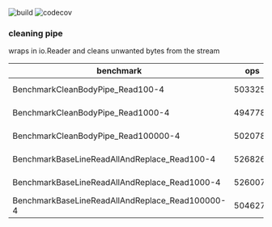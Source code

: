 ![build](https://github.com/LuckyLukas/cleaningpipe/workflows/build/badge.svg?branch=master)
![codecov](https://codecov.io/gh/LuckyLukas/cleaningpipe/branch/master/graph/badge.svg)
### cleaning pipe

wraps in io.Reader and cleans unwanted bytes from the stream

| benchmark        | ops           | ns/op  |
| ------------- |-------------| -----|
| BenchmarkCleanBodyPipe_Read100-4      |                   5033256      |         229 ns/op  |           544 B/op          2 allocs/op|
|BenchmarkCleanBodyPipe_Read1000-4                 |       4947784         |      229 ns/op       |      544 B/op     |     2 allocs/op|
|BenchmarkCleanBodyPipe_Read100000-4               |       5020784        |       238 ns/op       |      547 B/op     |     2 allocs/op|
|BenchmarkBaseLineReadAllAndReplace_Read100-4      |       5268264        |       226 ns/op       |      512 B/op     |     1 allocs/op|
|BenchmarkBaseLineReadAllAndReplace_Read1000-4     |       5260072        |       227 ns/op       |      512 B/op     |     1 allocs/op|
|BenchmarkBaseLineReadAllAndReplace_Read100000-4   |       5046278        |       238 ns/op       |      515 B/op     |     1 allocs/op|


